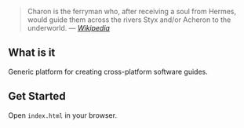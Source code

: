 > Charon is the ferryman who, after receiving a soul from Hermes, would guide
> them across the rivers Styx and/or Acheron to the underworld.
> &mdash; <cite>[Wikipedia](http://en.wikipedia.org/wiki/Greek_underworld#Charon)</cite>

## What is it

Generic platform for creating cross-platform software guides.

## Get Started

Open `index.html` in your browser.
